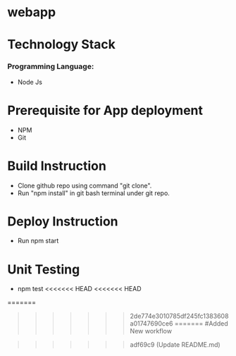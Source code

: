 # webapp

# Technology Stack
  ### Programming Language: 
   * Node Js
  
# Prerequisite for App deployment  
* NPM
* Git
  
# Build Instruction

* Clone github repo using command "git clone".
* Run "npm install" in git bash terminal under git repo.


# Deploy Instruction
 
 * Run npm start


# Unit Testing
  
  * npm test
<<<<<<< HEAD
<<<<<<< HEAD
 
=======


>>>>>>> 2de774e3010785df245fc1383608a01747690ce6
=======
  #Added New workflow

>>>>>>> adf69c9 (Update README.md)
